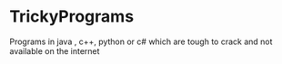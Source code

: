 # TrickyPrograms
Programs in java , c++, python or c# which are tough to crack and not available on the internet
